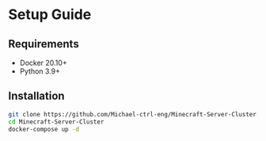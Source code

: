 # Setup Guide  

## Requirements  
- Docker 20.10+  
- Python 3.9+  

## Installation  
```bash  
git clone https://github.com/Michael-ctrl-eng/Minecraft-Server-Cluster.git  
cd Minecraft-Server-Cluster  
docker-compose up -d

